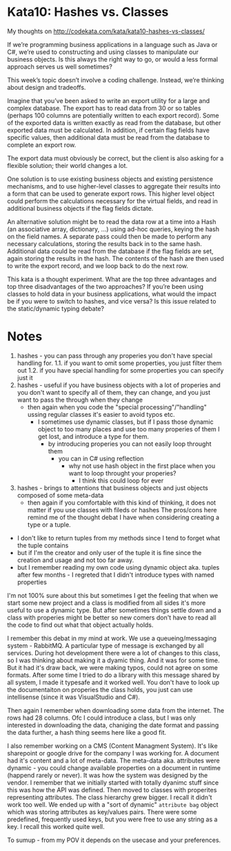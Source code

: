 # Kata10: Hashes vs. Classes

My thoughts on http://codekata.com/kata/kata10-hashes-vs-classes/

If we’re programming business applications in a language such as Java or C#, we’re used to constructing and using classes to manipulate our business objects. Is this always the right way to go, or would a less formal approach serves us well sometimes?

This week’s topic doesn’t involve a coding challenge. Instead, we’re thinking about design and tradeoffs.

Imagine that you’ve been asked to write an export utility for a large and complex database. The export has to read data from 30 or so tables (perhaps 100 columns are potentially written to each export record). Some of the exported data is written exactly as read from the database, but other exported data must be calculated. In addition, if certain flag fields have specific values, then additional data must be read from the database to complete an export row.

The export data must obviously be correct, but the client is also asking for a flexible solution; their world changes a lot.

One solution is to use existing business objects and existing persistence mechanisms, and to use higher-level classes to aggregate their results into a form that can be used to generate export rows. This higher level object could perform the calculations necessary for the virtual fields, and read in additional business objects if the flag fields dictate.

An alternative solution might be to read the data row at a time into a Hash (an associative array, dictionary, …) using ad-hoc queries, keying the hash on the field names. A separate pass could then be made to perform any necessary calculations, storing the results back in to the same hash. Additional data could be read from the database if the flag fields are set, again storing the results in the hash. The contents of the hash are then used to write the export record, and we loop back to do the next row.

This kata is a thought experiment. What are the top three advantages and top three disadvantages of the two approaches? If you’re been using classes to hold data in your business applications, what would the impact be if you were to switch to hashes, and vice versa? Is this issue related to the static/dynamic typing debate?

# Notes
1. hashes - you can pass through any properies you don't have special handling for.
1.1. if you want to omit some properties, you just filter them out
1.2. if you have special handling for some properties you can specify just it
2. hashes - useful if you have business objects with a lot of properies and you don't want to specify all of them, they can change, and you just want to pass the through when they change
   * then again when you code the "special processing"/"handling" ussing regular classes it's easier to avoid typos etc.
     * I sometimes use dynamic classes, but if I pass those dynamic object to too many places and use too many properies of them I get lost, and introduce a type for them.
       * by introducing properies you can not easily loop throught them
         * you can in C# using reflection
           * why not use hash object in the first place when you want to loop throught your properies?
             * I think this could loop for ever
3. hashes - brings to attentions that business objects and just objects composed of some meta-data
   * then again if you comfortable with this kind of thinking, it does not matter if you use classes with fileds or hashes
The pros/cons here remind me of the thought debat I have when considering creating a type or a tuple.
  * I don't like to return tuples from my methods since I tend to forget what the tuple contains
  * but if I'm the creator and only user of the tuple it is fine since the creation and usage and not too far away.
  * but I remember reading my own code using dynamic object aka. tuples after few months - I regreted that I didn't introduce types with named properties

I'm not 100% sure about this but sometimes I get the feeling that when we start some new project and a class is modified from all sides it's more useful to use a dynamic type. But after sometimes things settle down and a class with properies might be better so new comers don't have to read all the code to find out what that object actually holds.

I remember this debat in my mind at work. We use a queueing/messaging system - RabbitMQ. A particular type of message is exchanged by all services.
During hot development there were a lot of changes to this class, so I was thinking about making it a dyamic thing. And it was for some time.
But it had it's draw back, we were making typos, could not agree on some formats. After some time I tried to do a library with this message shared by all system, I made it typesafe and it worked well. You don't have to look up the documentaiton on properies the class holds, you just can use intellisense (since it was VisualStudio and C#).

Then again I remember when downloading some data from the internet. The rows had 28 columns. Ofc I could introduce a class, but I was only interested in downloading the data, chaniging the date format and passing the data further, a hash thing seems here like a good fit.

I also remember working on a CMS (Content Managment System). It's like sharepoint or google drive for the company I was working for.
A document had it's content and a lot of meta-data. The meta-data aka. attributes were dynamic - you could change available properties on a document in runtime (happend rarely or never).
It was how the system was designed by the vendor. I remember that we initially started with totally dyanimc stuff since this was how the API was defined. Then moved to classes with properites representing attributes. The class hierarchy grew bigger. I recall it didn't work too well.
We ended up with a "sort of dynamic" `attribute bag` object which was storing attributes as key/values pairs. There were some predefined, frequently used keys, but you were free to use any string as a key. I recall this worked quite well.

To sumup - from my POV it depends on the usecase and your preferences.
